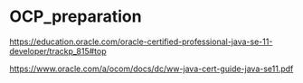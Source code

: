 # OCP_preparation
https://education.oracle.com/oracle-certified-professional-java-se-11-developer/trackp_815#top

https://www.oracle.com/a/ocom/docs/dc/ww-java-cert-guide-java-se11.pdf
